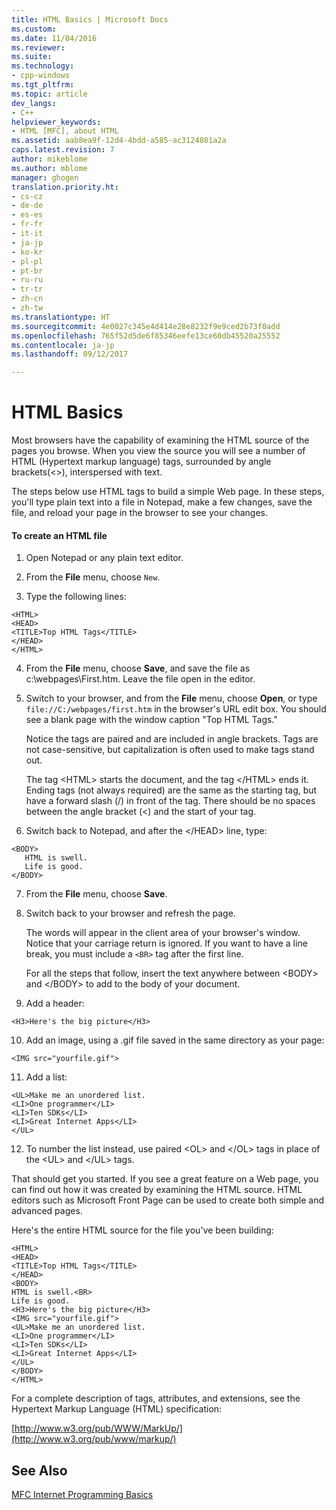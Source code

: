 ```yaml
---
title: HTML Basics | Microsoft Docs
ms.custom: 
ms.date: 11/04/2016
ms.reviewer: 
ms.suite: 
ms.technology:
- cpp-windows
ms.tgt_pltfrm: 
ms.topic: article
dev_langs:
- C++
helpviewer_keywords:
- HTML [MFC], about HTML
ms.assetid: aab8ea9f-12d4-4bdd-a585-ac3124081a2a
caps.latest.revision: 7
author: mikeblome
ms.author: mblome
manager: ghogen
translation.priority.ht:
- cs-cz
- de-de
- es-es
- fr-fr
- it-it
- ja-jp
- ko-kr
- pl-pl
- pt-br
- ru-ru
- tr-tr
- zh-cn
- zh-tw
ms.translationtype: HT
ms.sourcegitcommit: 4e0027c345e4d414e28e8232f9e9ced2b73f0add
ms.openlocfilehash: 765f52d5de6f85346eefe13ce60db45520a25552
ms.contentlocale: ja-jp
ms.lasthandoff: 09/12/2017

---
```

# <a name="html-basics"></a>HTML Basics
Most browsers have the capability of examining the HTML source of the pages you browse. When you view the source you will see a number of HTML (Hypertext markup language) tags, surrounded by angle brackets(<>), interspersed with text.  
  
 The steps below use HTML tags to build a simple Web page. In these steps, you'll type plain text into a file in Notepad, make a few changes, save the file, and reload your page in the browser to see your changes.  
  
#### <a name="to-create-an-html-file"></a>To create an HTML file  
  
1.  Open Notepad or any plain text editor.  
  
2.  From the **File** menu, choose `New`.  
  
3.  Type the following lines:  
  
 ```  
 <HTML>  
 <HEAD>  
 <TITLE>Top HTML Tags</TITLE>  
 </HEAD>  
 </HTML>  
 ```  
  
4.  From the **File** menu, choose **Save**, and save the file as c:\webpages\First.htm. Leave the file open in the editor.  
  
5.  Switch to your browser, and from the **File** menu, choose **Open**, or type `file://C:/webpages/first.htm` in the browser's URL edit box. You should see a blank page with the window caption "Top HTML Tags."  
  
     Notice the tags are paired and are included in angle brackets. Tags are not case-sensitive, but capitalization is often used to make tags stand out.  
  
     The tag \<HTML> starts the document, and the tag \</HTML> ends it. Ending tags (not always required) are the same as the starting tag, but have a forward slash (/) in front of the tag. There should be no spaces between the angle bracket (<) and the start of your tag.  
  
6.  Switch back to Notepad, and after the \</HEAD> line, type:  
  
 ```  
 <BODY>  
    HTML is swell.  
    Life is good.  
 </BODY>  
 ```  
  
7.  From the **File** menu, choose **Save**.  
  
8.  Switch back to your browser and refresh the page.  
  
     The words will appear in the client area of your browser's window. Notice that your carriage return is ignored. If you want to have a line break, you must include a `<BR>` tag after the first line.  
  
     For all the steps that follow, insert the text anywhere between \<BODY> and \</BODY> to add to the body of your document.  
  
9. Add a header:  
  
 ```  
 <H3>Here's the big picture</H3>  
 ```  
  
10. Add an image, using a .gif file saved in the same directory as your page:  
  
 ```  
 <IMG src="yourfile.gif">  
 ```  
  
11. Add a list:  
  
 ```  
 <UL>Make me an unordered list.  
 <LI>One programmer</LI>  
 <LI>Ten SDKs</LI>  
 <LI>Great Internet Apps</LI>  
 </UL>  
 ```  
  
12. To number the list instead, use paired \<OL> and \</OL> tags in place of the \<UL> and \</UL> tags.  
  
 That should get you started. If you see a great feature on a Web page, you can find out how it was created by examining the HTML source. HTML editors such as Microsoft Front Page can be used to create both simple and advanced pages.  
  
 Here's the entire HTML source for the file you've been building:  
  
```  
<HTML>  
<HEAD>  
<TITLE>Top HTML Tags</TITLE>  
</HEAD>  
<BODY>  
HTML is swell.<BR>  
Life is good.  
<H3>Here's the big picture</H3>  
<IMG src="yourfile.gif">  
<UL>Make me an unordered list.  
<LI>One programmer</LI>  
<LI>Ten SDKs</LI>  
<LI>Great Internet Apps</LI>  
</UL>  
</BODY>  
</HTML>  
```  
  
 For a complete description of tags, attributes, and extensions, see the Hypertext Markup Language (HTML) specification:  
  
 [http://www.w3.org/pub/WWW/MarkUp/](http://www.w3.org/pub/www/markup/)  
  
## <a name="see-also"></a>See Also  
 [MFC Internet Programming Basics](../mfc/mfc-internet-programming-basics.md)


